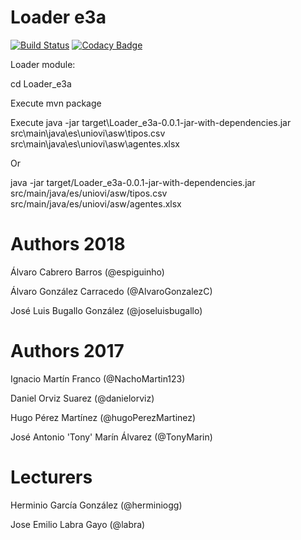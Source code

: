 # Loader e3a

[![Build Status](https://travis-ci.org/Arquisoft/Loader_e3a.svg?branch=master)](https://travis-ci.org/Arquisoft/Loader_e3a)
[![Codacy Badge](https://api.codacy.com/project/badge/Grade/e89ecf2799b8400580f767eb000d0380)](https://www.codacy.com/app/jelabra/Loader_e3a?utm_source=github.com&amp;utm_medium=referral&amp;utm_content=Arquisoft/Loader_e3a&amp;utm_campaign=Badge_Grade)



Loader module:

cd Loader_e3a

Execute mvn package

Execute java -jar target\Loader_e3a-0.0.1-jar-with-dependencies.jar src\main\java\es\uniovi\asw\tipos.csv src\main\java\es\uniovi\asw\agentes.xlsx

Or

java -jar target/Loader_e3a-0.0.1-jar-with-dependencies.jar src/main/java/es/uniovi/asw/tipos.csv src/main/java/es/uniovi/asw/agentes.xlsx


# Authors 2018

Álvaro Cabrero Barros (@espiguinho)

Álvaro González Carracedo (@AlvaroGonzalezC)

José Luis Bugallo González (@joseluisbugallo)


# Authors 2017

Ignacio Martín Franco (@NachoMartin123)

Daniel Orviz Suarez (@danielorviz)

Hugo Pérez Martínez (@hugoPerezMartinez)

José Antonio 'Tony' Marín Álvarez (@TonyMarin)

# Lecturers

Herminio García González (@herminiogg)

Jose Emilio Labra Gayo (@labra)
